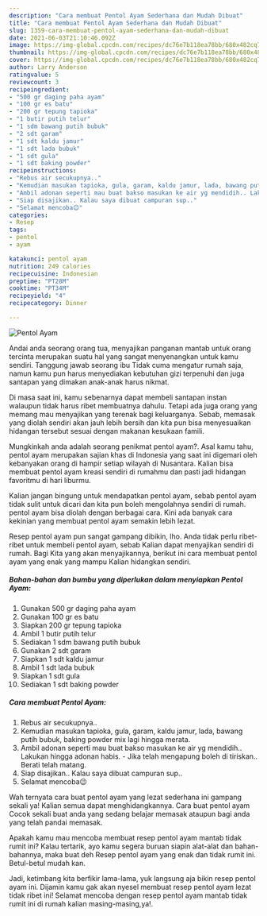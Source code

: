 ```yaml
---
description: "Cara membuat Pentol Ayam Sederhana dan Mudah Dibuat"
title: "Cara membuat Pentol Ayam Sederhana dan Mudah Dibuat"
slug: 1359-cara-membuat-pentol-ayam-sederhana-dan-mudah-dibuat
date: 2021-06-03T21:10:46.092Z
image: https://img-global.cpcdn.com/recipes/dc76e7b118ea78bb/680x482cq70/pentol-ayam-foto-resep-utama.jpg
thumbnail: https://img-global.cpcdn.com/recipes/dc76e7b118ea78bb/680x482cq70/pentol-ayam-foto-resep-utama.jpg
cover: https://img-global.cpcdn.com/recipes/dc76e7b118ea78bb/680x482cq70/pentol-ayam-foto-resep-utama.jpg
author: Larry Anderson
ratingvalue: 5
reviewcount: 3
recipeingredient:
- "500 gr daging paha ayam"
- "100 gr es batu"
- "200 gr tepung tapioka"
- "1 butir putih telur"
- "1 sdm bawang putih bubuk"
- "2 sdt garam"
- "1 sdt kaldu jamur"
- "1 sdt lada bubuk"
- "1 sdt gula"
- "1 sdt baking powder"
recipeinstructions:
- "Rebus air secukupnya.."
- "Kemudian masukan tapioka, gula, garam, kaldu jamur, lada, bawang putih bubuk, baking powder mix lagi hingga merata."
- "Ambil adonan seperti mau buat bakso masukan ke air yg mendidih.. Lakukan hingga adonan habis.  Jika telah mengapung boleh di tiriskan.. Berati telah matang."
- "Siap disajikan.. Kalau saya dibuat campuran sup.."
- "Selamat mencoba😉"
categories:
- Resep
tags:
- pentol
- ayam

katakunci: pentol ayam 
nutrition: 249 calories
recipecuisine: Indonesian
preptime: "PT28M"
cooktime: "PT34M"
recipeyield: "4"
recipecategory: Dinner

---
```



![Pentol Ayam](https://img-global.cpcdn.com/recipes/dc76e7b118ea78bb/680x482cq70/pentol-ayam-foto-resep-utama.jpg)

Andai anda seorang orang tua, menyajikan panganan mantab untuk orang tercinta merupakan suatu hal yang sangat menyenangkan untuk kamu sendiri. Tanggung jawab seorang ibu Tidak cuma mengatur rumah saja, namun kamu pun harus menyediakan kebutuhan gizi terpenuhi dan juga santapan yang dimakan anak-anak harus nikmat.

Di masa  saat ini, kamu sebenarnya dapat membeli santapan instan walaupun tidak harus ribet membuatnya dahulu. Tetapi ada juga orang yang memang mau menyajikan yang terenak bagi keluarganya. Sebab, memasak yang diolah sendiri akan jauh lebih bersih dan kita pun bisa menyesuaikan hidangan tersebut sesuai dengan makanan kesukaan famili. 



Mungkinkah anda adalah seorang penikmat pentol ayam?. Asal kamu tahu, pentol ayam merupakan sajian khas di Indonesia yang saat ini digemari oleh kebanyakan orang di hampir setiap wilayah di Nusantara. Kalian bisa membuat pentol ayam kreasi sendiri di rumahmu dan pasti jadi hidangan favoritmu di hari liburmu.

Kalian jangan bingung untuk mendapatkan pentol ayam, sebab pentol ayam tidak sulit untuk dicari dan kita pun boleh mengolahnya sendiri di rumah. pentol ayam bisa diolah dengan berbagai cara. Kini ada banyak cara kekinian yang membuat pentol ayam semakin lebih lezat.

Resep pentol ayam pun sangat gampang dibikin, lho. Anda tidak perlu ribet-ribet untuk membeli pentol ayam, sebab Kalian dapat menyajikan sendiri di rumah. Bagi Kita yang akan menyajikannya, berikut ini cara membuat pentol ayam yang enak yang mampu Kalian hidangkan sendiri.

<!--inarticleads1-->

##### Bahan-bahan dan bumbu yang diperlukan dalam menyiapkan Pentol Ayam:

1. Gunakan 500 gr daging paha ayam
1. Gunakan 100 gr es batu
1. Siapkan 200 gr tepung tapioka
1. Ambil 1 butir putih telur
1. Sediakan 1 sdm bawang putih bubuk
1. Gunakan 2 sdt garam
1. Siapkan 1 sdt kaldu jamur
1. Ambil 1 sdt lada bubuk
1. Siapkan 1 sdt gula
1. Sediakan 1 sdt baking powder




<!--inarticleads2-->

##### Cara membuat Pentol Ayam:

1. Rebus air secukupnya..
1. Kemudian masukan tapioka, gula, garam, kaldu jamur, lada, bawang putih bubuk, baking powder mix lagi hingga merata.
1. Ambil adonan seperti mau buat bakso masukan ke air yg mendidih.. Lakukan hingga adonan habis.  - Jika telah mengapung boleh di tiriskan.. Berati telah matang.
1. Siap disajikan.. Kalau saya dibuat campuran sup..
1. Selamat mencoba😉




Wah ternyata cara buat pentol ayam yang lezat sederhana ini gampang sekali ya! Kalian semua dapat menghidangkannya. Cara buat pentol ayam Cocok sekali buat anda yang sedang belajar memasak ataupun bagi anda yang telah pandai memasak.

Apakah kamu mau mencoba membuat resep pentol ayam mantab tidak rumit ini? Kalau tertarik, ayo kamu segera buruan siapin alat-alat dan bahan-bahannya, maka buat deh Resep pentol ayam yang enak dan tidak rumit ini. Betul-betul mudah kan. 

Jadi, ketimbang kita berfikir lama-lama, yuk langsung aja bikin resep pentol ayam ini. Dijamin kamu gak akan nyesel membuat resep pentol ayam lezat tidak ribet ini! Selamat mencoba dengan resep pentol ayam mantab tidak rumit ini di rumah kalian masing-masing,ya!.

